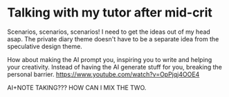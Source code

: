 # Talking with my tutor after mid-crit

Scenarios, scenarios, scenarios!
I need to get the ideas out of my head asap.
The private diary theme doesn't have to be a separate idea from the speculative design theme.

How about making the AI prompt you, inspiring you to write and helping your creativity. Instead of having the AI generate stuff for you, breaking the personal barrier. https://www.youtube.com/watch?v=OpPjqj4OOE4

AI+NOTE TAKING??? HOW CAN I MIX THE TWO.